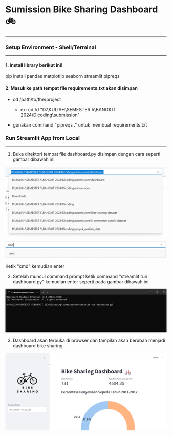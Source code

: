 # Sumission Bike Sharing Dashboard 🚲

---

### Setup Environment - Shell/Terminal

---

#### 1. Install library berikut ini! 

pip install pandas matplotlib seaborn streamlit pipreqs

#### 2. Masuk ke path tempat file requirements.txt akan disimpan

- cd /path/to/the/project
  * ex: cd /d "D:\KULIAH\SEMESTER 5\BANGKIT 2024\Dicoding\submission"

- gunakan command "pipreqs ." untuk membuat requirements.txt

### Run Streamlit App from Local

---

1. Buka direktori tempat file dashboard.py disimpan dengan cara seperti gambar dibawah ini

![alt text](image.png)

![alt text](image-1.png)

Ketik "cmd" kemudian enter

2. Setelah muncul command prompt ketik command "streamlit run dashboard.py" kemudian enter seperti pada gambar dibawah ini

![alt text](image-2.png)

3. Dashboard akan terbuka di browser dan tampilan akan berubah menjadi dashboard bike sharing

![alt text](image-3.png)
